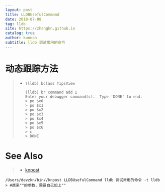 ```yaml
---
layout: post
title: LLDBUsefulCommand
date: 2018-07-08
tag: lldb
site: https://zhangkn.github.io
catalog: true
author: kunnan
subtitle: lldb 调试常用的命令
---
```




# 动态跟踪方法

> * `(lldb) bclass TipsView `
>
>   ```
>   (lldb) br command add 1
>   Enter your debugger command(s).  Type 'DONE' to end.
>   > po $x0
>   > po $x1
>   > po $x2
>   > po $x3
>   > po $x4
>   > po $x5
>   > po $x6
>   > c
>   > DONE
>   ```
>
>   
>
>   

# See Also 

>* [knpost](https://github.com/zhangkn/KNBin/blob/master/knpost) 
>
```
/Users/devzkn/bin//knpost LLDBUsefulCommand lldb 调试常用的命令 -t lldb
> #原来""的参数，需要自己加上""
```

